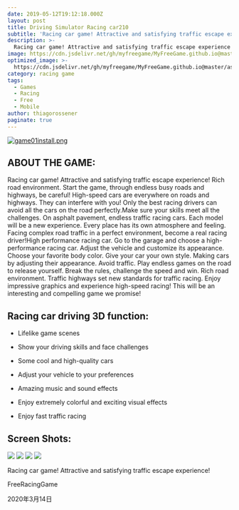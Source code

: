 ```yaml
---
date: 2019-05-12T19:12:18.000Z
layout: post
title: Driving Simulator Racing car210
subtitle: 'Racing car game! Attractive and satisfying traffic escape experience!'
description: >-
  Racing car game! Attractive and satisfying traffic escape experience!
image: https://cdn.jsdelivr.net/gh/myfreegame/MyFreeGame.github.io@masterhttps://cdn.jsdelivr.net/gh/myfreegame/MyFreeGame.github.io@master/assets/img/uploads/sleek.jpg
optimized_image: >-
  https://cdn.jsdelivr.net/gh/myfreegame/MyFreeGame.github.io@master/assets/img/uploads/game01install3.png
category: racing game
tags:
  - Games
  - Racing
  - Free
  - Mobile
author: thiagorossener
paginate: true
---
```


[![game01install.png](https://cdn.jsdelivr.net/gh/myfreegame/MyFreeGame.github.io@master/assets/img/uploads/game01install.webp)](https://cdn.jsdelivr.net/gh/myfreegame/MyFreeGame.github.io@master/download/com.HighwayRacingInCar.FreeRacingGame.apk)

##   **ABOUT THE GAME:**
Racing car game! Attractive and satisfying traffic escape experience! 
Rich road environment. Start the game, through endless busy roads and highways, be careful! High-speed cars are everywhere on roads and highways. They can interfere with you! Only the best racing drivers can avoid all the cars on the road perfectly.Make sure your skills meet all the challenges. On asphalt pavement, endless traffic racing cars. Each model will be a new experience. Every place has its own atmosphere and feeling. Facing complex road traffic in a perfect environment, become a real racing driver!High performance racing car. Go to the garage and choose a high-performance racing car. Adjust the vehicle and customize its appearance. Choose your favorite body color. Give your car your own style. Making cars by adjusting their appearance.
Avoid traffic. Play endless games on the road to release yourself. Break the rules, challenge the speed and win.
Rich road environment. Traffic highways set new standards for traffic racing. Enjoy impressive graphics and experience high-speed racing! This will be an interesting and compelling game we promise! 
## Racing car driving 3D function:
- Lifelike game scenes
- Show your driving skills and face challenges
 
- Some cool and high-quality cars
 
- Adjust your vehicle to your preferences
 
- Amazing music and sound effects
 
- Enjoy extremely colorful and exciting visual effects
 
- Enjoy fast traffic racing</font>


##   Screen Shots:

![](https://i.loli.net/2020/03/14/RhDJbUp42ixnM1s.jpg)
![](https://i.loli.net/2020/03/14/6qzdy3GZihmaP7H.jpg)
![](https://i.loli.net/2020/03/14/T1s5dJhAyIrV8Kp.jpg)
![](https://i.loli.net/2020/03/14/MsmRI4TSpBhqUuy.jpg)

Racing car game! Attractive and satisfying traffic escape experience!
 
 
FreeRacingGame
 
2020年3月14日

